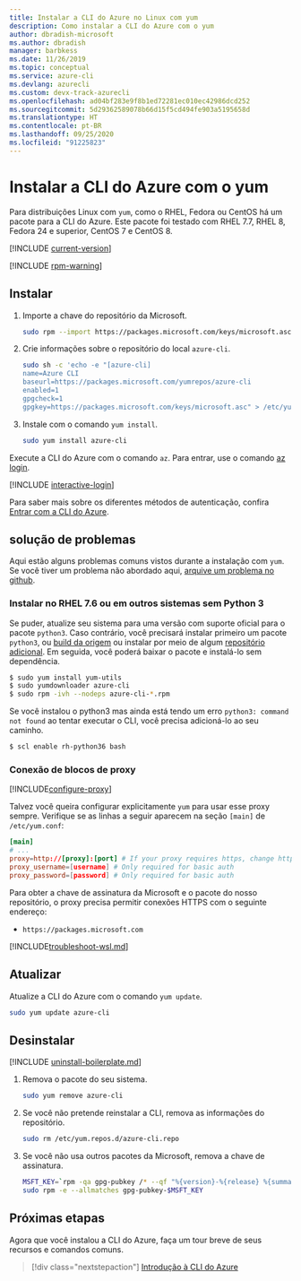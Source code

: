 ```yaml
---
title: Instalar a CLI do Azure no Linux com yum
description: Como instalar a CLI do Azure com o yum
author: dbradish-microsoft
ms.author: dbradish
manager: barbkess
ms.date: 11/26/2019
ms.topic: conceptual
ms.service: azure-cli
ms.devlang: azurecli
ms.custom: devx-track-azurecli
ms.openlocfilehash: ad04bf283e9f8b1ed72281ec010ec42986dcd252
ms.sourcegitcommit: 5d29362589078b66d15f5cd494fe903a5195658d
ms.translationtype: HT
ms.contentlocale: pt-BR
ms.lasthandoff: 09/25/2020
ms.locfileid: "91225823"
---
```

# <a name="install-azure-cli-with-yum"></a>Instalar a CLI do Azure com o yum

Para distribuições Linux com `yum`, como o RHEL, Fedora ou CentOS há um pacote para a CLI do Azure. Este pacote foi testado com RHEL 7.7, RHEL 8, Fedora 24 e superior, CentOS 7 e CentOS 8.

[!INCLUDE [current-version](includes/current-version.md)]

[!INCLUDE [rpm-warning](includes/rpm-warning.md)]

## <a name="install"></a>Instalar

1. Importe a chave do repositório da Microsoft.

   ```bash
   sudo rpm --import https://packages.microsoft.com/keys/microsoft.asc
   ```

2. Crie informações sobre o repositório do local `azure-cli`.

   ```bash
   sudo sh -c 'echo -e "[azure-cli]
   name=Azure CLI
   baseurl=https://packages.microsoft.com/yumrepos/azure-cli
   enabled=1
   gpgcheck=1
   gpgkey=https://packages.microsoft.com/keys/microsoft.asc" > /etc/yum.repos.d/azure-cli.repo'
   ```

3. Instale com o comando `yum install`.

   ```bash
   sudo yum install azure-cli
   ```

Execute a CLI do Azure com o comando `az`. Para entrar, use o comando [az login](/cli/azure/reference-index#az-login).

[!INCLUDE [interactive-login](includes/interactive-login.md)]

Para saber mais sobre os diferentes métodos de autenticação, confira [Entrar com a CLI do Azure](authenticate-azure-cli.md).

## <a name="troubleshooting"></a>solução de problemas

Aqui estão alguns problemas comuns vistos durante a instalação com `yum`. Se você tiver um problema não abordado aqui, [arquive um problema no github](https://github.com/Azure/azure-cli/issues).

### <a name="install-on-rhel-76-or-other-systems-without-python-3"></a>Instalar no RHEL 7.6 ou em outros sistemas sem Python 3

Se puder, atualize seu sistema para uma versão com suporte oficial para o pacote `python3`. Caso contrário, você precisará instalar primeiro um pacote `python3`, ou [build da origem](https://github.com/linux-on-ibm-z/docs/wiki/Building-Python-3.6.x) ou instalar por meio de algum [repositório adicional](https://developers.redhat.com/blog/2018/08/13/install-python3-rhel/). Em seguida, você poderá baixar o pacote e instalá-lo sem dependência.
```bash
$ sudo yum install yum-utils
$ sudo yumdownloader azure-cli
$ sudo rpm -ivh --nodeps azure-cli-*.rpm
```

Se você instalou o python3 mas ainda está tendo um erro `python3: command not found` ao tentar executar o CLI, você precisa adicioná-lo ao seu caminho.
```bash
$ scl enable rh-python36 bash
```

### <a name="proxy-blocks-connection"></a>Conexão de blocos de proxy

[!INCLUDE[configure-proxy](includes/configure-proxy.md)]

Talvez você queira configurar explicitamente `yum` para usar esse proxy sempre. Verifique se as linhas a seguir aparecem na seção `[main]` de `/etc/yum.conf`:

```yum.conf
[main]
# ...
proxy=http://[proxy]:[port] # If your proxy requires https, change http->https
proxy_username=[username] # Only required for basic auth
proxy_password=[password] # Only required for basic auth
```

Para obter a chave de assinatura da Microsoft e o pacote do nosso repositório, o proxy precisa permitir conexões HTTPS com o seguinte endereço:

* `https://packages.microsoft.com`

[!INCLUDE[troubleshoot-wsl.md](includes/troubleshoot-wsl.md)]

## <a name="update"></a>Atualizar

Atualize a CLI do Azure com o comando `yum update`.

```bash
sudo yum update azure-cli
```

## <a name="uninstall"></a>Desinstalar

[!INCLUDE [uninstall-boilerplate.md](includes/uninstall-boilerplate.md)]

1. Remova o pacote do seu sistema.

   ```bash
   sudo yum remove azure-cli
   ```

2. Se você não pretende reinstalar a CLI, remova as informações do repositório.

   ```bash
   sudo rm /etc/yum.repos.d/azure-cli.repo
   ```

3. Se você não usa outros pacotes da Microsoft, remova a chave de assinatura.

   ```bash
   MSFT_KEY=`rpm -qa gpg-pubkey /* --qf "%{version}-%{release} %{summary}\n" | grep Microsoft | awk '{print $1}'`
   sudo rpm -e --allmatches gpg-pubkey-$MSFT_KEY
   ```

## <a name="next-steps"></a>Próximas etapas

Agora que você instalou a CLI do Azure, faça um tour breve de seus recursos e comandos comuns.

> [!div class="nextstepaction"]
> [Introdução à CLI do Azure](get-started-with-azure-cli.md)